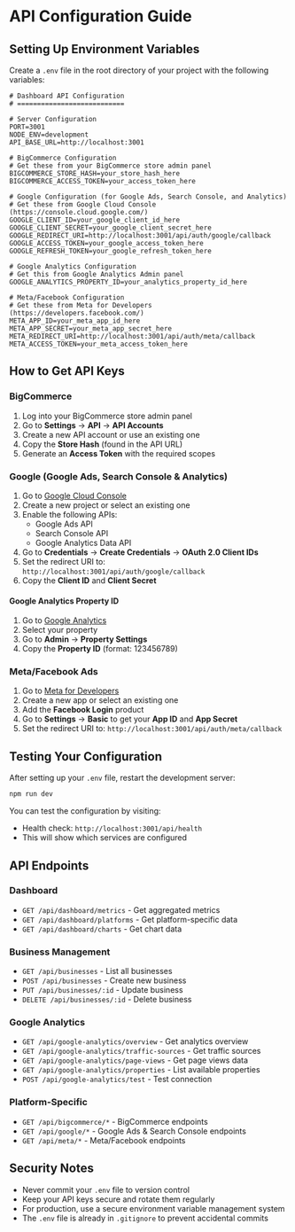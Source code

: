# API Configuration Guide

## Setting Up Environment Variables

Create a `.env` file in the root directory of your project with the following variables:

```env
# Dashboard API Configuration
# ===========================

# Server Configuration
PORT=3001
NODE_ENV=development
API_BASE_URL=http://localhost:3001

# BigCommerce Configuration
# Get these from your BigCommerce store admin panel
BIGCOMMERCE_STORE_HASH=your_store_hash_here
BIGCOMMERCE_ACCESS_TOKEN=your_access_token_here

# Google Configuration (for Google Ads, Search Console, and Analytics)
# Get these from Google Cloud Console (https://console.cloud.google.com/)
GOOGLE_CLIENT_ID=your_google_client_id_here
GOOGLE_CLIENT_SECRET=your_google_client_secret_here
GOOGLE_REDIRECT_URI=http://localhost:3001/api/auth/google/callback
GOOGLE_ACCESS_TOKEN=your_google_access_token_here
GOOGLE_REFRESH_TOKEN=your_google_refresh_token_here

# Google Analytics Configuration
# Get this from Google Analytics Admin panel
GOOGLE_ANALYTICS_PROPERTY_ID=your_analytics_property_id_here

# Meta/Facebook Configuration
# Get these from Meta for Developers (https://developers.facebook.com/)
META_APP_ID=your_meta_app_id_here
META_APP_SECRET=your_meta_app_secret_here
META_REDIRECT_URI=http://localhost:3001/api/auth/meta/callback
META_ACCESS_TOKEN=your_meta_access_token_here
```

## How to Get API Keys

### BigCommerce
1. Log into your BigCommerce store admin panel
2. Go to **Settings** → **API** → **API Accounts**
3. Create a new API account or use an existing one
4. Copy the **Store Hash** (found in the API URL)
5. Generate an **Access Token** with the required scopes

### Google (Google Ads, Search Console & Analytics)
1. Go to [Google Cloud Console](https://console.cloud.google.com/)
2. Create a new project or select an existing one
3. Enable the following APIs:
   - Google Ads API
   - Search Console API
   - Google Analytics Data API
4. Go to **Credentials** → **Create Credentials** → **OAuth 2.0 Client IDs**
5. Set the redirect URI to: `http://localhost:3001/api/auth/google/callback`
6. Copy the **Client ID** and **Client Secret**

#### Google Analytics Property ID
1. Go to [Google Analytics](https://analytics.google.com/)
2. Select your property
3. Go to **Admin** → **Property Settings**
4. Copy the **Property ID** (format: 123456789)

### Meta/Facebook Ads
1. Go to [Meta for Developers](https://developers.facebook.com/)
2. Create a new app or select an existing one
3. Add the **Facebook Login** product
4. Go to **Settings** → **Basic** to get your **App ID** and **App Secret**
5. Set the redirect URI to: `http://localhost:3001/api/auth/meta/callback`

## Testing Your Configuration

After setting up your `.env` file, restart the development server:

```bash
npm run dev
```

You can test the configuration by visiting:
- Health check: `http://localhost:3001/api/health`
- This will show which services are configured

## API Endpoints

### Dashboard
- `GET /api/dashboard/metrics` - Get aggregated metrics
- `GET /api/dashboard/platforms` - Get platform-specific data
- `GET /api/dashboard/charts` - Get chart data

### Business Management
- `GET /api/businesses` - List all businesses
- `POST /api/businesses` - Create new business
- `PUT /api/businesses/:id` - Update business
- `DELETE /api/businesses/:id` - Delete business

### Google Analytics
- `GET /api/google-analytics/overview` - Get analytics overview
- `GET /api/google-analytics/traffic-sources` - Get traffic sources
- `GET /api/google-analytics/page-views` - Get page views data
- `GET /api/google-analytics/properties` - List available properties
- `POST /api/google-analytics/test` - Test connection

### Platform-Specific
- `GET /api/bigcommerce/*` - BigCommerce endpoints
- `GET /api/google/*` - Google Ads & Search Console endpoints
- `GET /api/meta/*` - Meta/Facebook endpoints

## Security Notes

- Never commit your `.env` file to version control
- Keep your API keys secure and rotate them regularly
- For production, use a secure environment variable management system
- The `.env` file is already in `.gitignore` to prevent accidental commits 